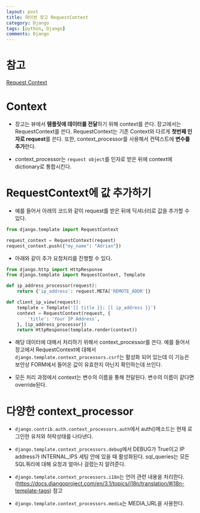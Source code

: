 ```yaml
---
layout: post
title: 파이썬 장고 RequestContext
category: Django
tags: [python, Django]
comments: Django
---
```


# 참고

[Request Context](https://docs.djangoproject.com/en/3.1/ref/templates/api/#django.template.RequestContext)

# Context

- 장고는 뷰에서 **템플릿에 데이터를 전달**하기 위해 context를 쓴다. 장고에서는 RequestContext를 쓴다. RequestContext는 기존 Context와 다르게 **첫번째 인자로 request**를 쓴다. 또한, context_processor를 사용해서 컨텍스트에 **변수를 추가**한다.

- context_processor는 `request object`를 인자로 받은 뒤에 context에 dictionary로 통합시킨다.

# RequestContext에 값 추가하기

- 예를 들어서 아래의 코드와 같이 request를 받은 뒤에 딕셔너리로 값을 추가할 수 있다.

```python
from django.template import RequestContext

request_context = RequestContext(request)
request_context.push({"my_name": "Adrian"})
```

- 아래와 같이 추가 요청처리를 진행할 수 있다. 

```python
from django.http import HttpResponse
from django.template import RequestContext, Template

def ip_address_processor(request):
    return {'ip_address': request.META['REMOTE_ADDR']}

def client_ip_view(request):
    template = Template('[[ title }}: [[ ip_address }}')
    context = RequestContext(request, {
        'title': 'Your IP Address',
    }, [ip_address_processor])
    return HttpResponse(template.render(context))
```

- 해당 데이터에 대해서 처리하기 위해서 context_processor를 쓴다. 예를 들어서 장고에서 RequestContext에 대해서 `django.template.context_processors.csrf`는 활성화 되어 있는데 이 기능은 보안상 FORM에서 들어온 값이 유효한지 아닌지 확인하는데 쓰인다.

- 모든 처리 과정에서 context는 변수의 이름을 통해 전달된다. 변수의 이름이 같다면 override된다. 

# 다양한 context_processor

- `django.contrib.auth.context_processors.auth`에서 auth()메소드는 현재 로그인한 유저와 허락상태를 나타낸다.

- `django.template.context_processors.debug`에서 DEBUG가 True이고 IP address가 INTERNAL_IPS 세팅 안에 있을 때 활성화된다. sql_queries는 모든 SQL쿼리에 대해 요청과 얼마나 걸렸는지 알려준다.

- `django.template.context_processors.i18n`는 언어 관련 내용을 처리한다. (https://docs.djangoproject.com/en/3.1/topics/i18n/translation/#i18n-template-tags) 참고

- `django.template.context_processors.media`는 MEDIA_URL을 사용한다.